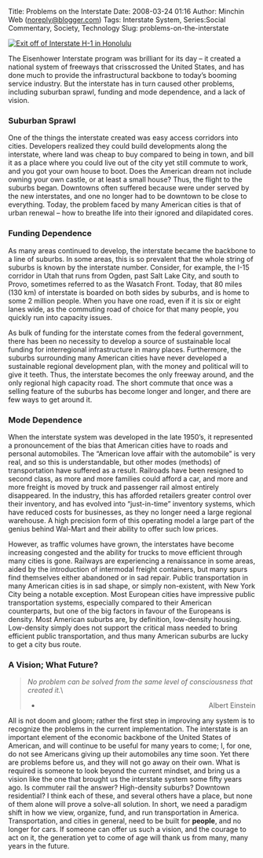 Title: Problems on the Interstate
Date: 2008-03-24 01:16
Author: Minchin Web (noreply@blogger.com)
Tags: Interstate System, Series:Social Commentary, Society, Technology
Slug: problems-on-the-interstate

[![Exit off of Interstate H-1 in
Honolulu](http://3.bp.blogspot.com/_fWUoqQ2t4Js/R8yYcyoJslI/AAAAAAAAAeg/o8VaQhrmrzA/s400/Freeway+Signs.JPG)](http://3.bp.blogspot.com/_fWUoqQ2t4Js/R8yYcyoJslI/AAAAAAAAAeg/o8VaQhrmrzA/s1600-h/Freeway+Signs.JPG)

The Eisenhower Interstate program was brilliant for its day – it created
a national system of freeways that crisscrossed the United States, and
has done much to provide the infrastructural backbone to today’s booming
service industry. But the interstate has in turn caused other problems,
including suburban sprawl, funding and mode dependence, and a lack of
vision.

### Suburban Sprawl

One of the things the interstate created was easy access corridors into
cities. Developers realized they could build developments along the
interstate, where land was cheap to buy compared to being in town, and
bill it as a place where you could live out of the city yet still
commute to work, and you got your own house to boot. Does the American
dream not include owning your own castle, or at least a small house?
Thus, the flight to the suburbs began. Downtowns often suffered because
were under served by the new interstates, and one no longer had to be
downtown to be close to everything. Today, the problem faced by many
American cities is that of urban renewal – how to breathe life into
their ignored and dilapidated cores.

### Funding Dependence

As many areas continued to develop, the interstate became the backbone
to a line of suburbs. In some areas, this is so prevalent that the whole
string of suburbs is known by the interstate number. Consider, for
example, the I-15 corridor in Utah that runs from Ogden, past Salt Lake
City, and south to Provo, sometimes referred to as the Wasatch Front.
Today, that 80 miles (130 km) of interstate is boarded on both sides by
suburbs, and is home to some 2 million people. When you have one road,
even if it is six or eight lanes wide, as the commuting road of choice
for that many people, you quickly run into capacity issues.

As bulk of funding for the interstate comes from the federal government,
there has been no necessity to develop a source of sustainable local
funding for interregional infrastructure in many places. Furthermore,
the suburbs surrounding many American cities have never developed a
sustainable regional development plan, with the money and political will
to give it teeth. Thus, the interstate becomes the only freeway around,
and the only regional high capacity road. The short commute that once
was a selling feature of the suburbs has become longer and longer, and
there are few ways to get around it.

### Mode Dependence

When the interstate system was developed in the late 1950’s, it
represented a pronouncement of the bias that American cities have to
roads and personal automobiles. The “American love affair with the
automobile” is very real, and so this is understandable, but other modes
(methods) of transportation have suffered as a result. Railroads have
been resigned to second class, as more and more families could afford a
car, and more and more freight is moved by truck and passenger rail
almost entirely disappeared. In the industry, this has afforded
retailers greater control over their inventory, and has evolved into
“just-in-time” inventory systems, which have reduced costs for
businesses, as they no longer need a large regional warehouse. A high
precision form of this operating model a large part of the genius behind
Wal-Mart and their ability to offer such low prices.

However, as traffic volumes have grown, the interstates have become
increasing congested and the ability for trucks to move efficient
through many cities is gone. Railways are experiencing a renaissance in
some areas, aided by the introduction of intermodal freight containers,
but many spurs find themselves either abandoned or in sad repair. Public
transportation in many American cities is in sad shape, or simply
non-existent, with New York City being a notable exception. Most
European cities have impressive public transportation systems,
especially compared to their American counterparts, but one of the big
factors in favour of the Europeans is density. Most American suburbs
are, by definition, low-density housing. Low-density simply does not
support the critical mass needed to bring efficient public
transportation, and thus many American suburbs are lucky to get a city
bus route.

### A Vision; What Future?

> *No problem can be solved from the same level of consciousness that
> created it.*\
> <div align="right">
>
> - Albert Einstein
>
> </div>

All is not doom and gloom; rather the first step in improving any system
is to recognize the problems in the current implementation. The
interstate is an important element of the economic backbone of the
United States of American, and will continue to be useful for many years
to come; I, for one, do not see Americans giving up their automobiles
any time soon. Yet there are problems before us, and they will not go
away on their own. What is required is someone to look beyond the
current mindset, and bring us a vision like the one that brought us the
interstate system some fifty years ago. Is commuter rail the answer?
High-density suburbs? Downtown residential? I think each of these, and
several others have a place, but none of them alone will prove a
solve-all solution. In short, we need a paradigm shift in how we view,
organize, fund, and run transportation in America. Transportation, and
cities in general, need to be built for **people**, and no longer for
cars. If someone can offer us such a vision, and the courage to act on
it, the generation yet to come of age will thank us from many, many
years in the future.

</p>

